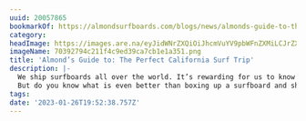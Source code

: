 ```yaml
---
uuid: 20057865
bookmarkOf: https://almondsurfboards.com/blogs/news/almonds-guide-to-the-perfect-california-surf-trip
category: 
headImage: https://images.are.na/eyJidWNrZXQiOiJhcmVuYV9pbWFnZXMiLCJrZXkiOiIyMDA1Nzg2NS9vcmlnaW5hbF83MDM5Mjc5NGMyMTFmNGM5ZWQzOWNhN2NiMWUxYTM1MS5wbmciLCJlZGl0cyI6eyJyZXNpemUiOnsid2lkdGgiOjEyMDAsImhlaWdodCI6MTIwMCwiZml0IjoiaW5zaWRlIiwid2l0aG91dEVubGFyZ2VtZW50Ijp0cnVlfSwid2VicCI6eyJxdWFsaXR5Ijo5MH0sImpwZWciOnsicXVhbGl0eSI6OTB9LCJyb3RhdGUiOm51bGx9fQ==?bc=0
imageName: 70392794c211f4c9ed39ca7cb1e1a351.png
title: 'Almond’s Guide to: The Perfect California Surf Trip'
description: |-
  We ship surfboards all over the world. It’s rewarding for us to know that the boards we build here in California will see waves and beaches that we can only dream of.
  But do you know what is even better than boxing up a surfboard and shipping it off to its new home? When surfers like you: Hop on a…
tags: 
date: '2023-01-26T19:52:38.757Z'
---
```

